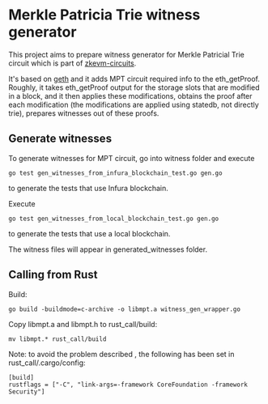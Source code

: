 # Merkle Patricia Trie witness generator

This project aims to prepare witness generator for Merkle Patricial Trie circuit which is part of
[zkevm-circuits](https://github.com/appliedzkp/zkevm-circuits).

It's based on [geth](https://github.com/ethereum/go-ethereum) and it adds MPT circuit required
info to the eth_getProof. Roughly, it takes eth_getProof output for the storage slots that are
modified in a block, and it then applies these modifications, obtains the proof after
each modification (the modifications are applied using statedb, not directly trie),
prepares witnesses out of these proofs.

<!--
What is changed compared to geth:
 * Some statedb and trie methods are made public to enable accessing internal structures.
 -->

## Generate witnesses

To generate witnesses for MPT circuit, go into witness folder and execute

```
go test gen_witnesses_from_infura_blockchain_test.go gen.go
```

to generate the tests that use Infura blockchain.

Execute

```
go test gen_witnesses_from_local_blockchain_test.go gen.go
```

to generate the tests that use a local blockchain.

The witness files will appear in generated_witnesses folder.

## Calling from Rust

Build:

```
go build -buildmode=c-archive -o libmpt.a witness_gen_wrapper.go 
```

Copy libmpt.a and libmpt.h to rust_call/build:

```
mv libmpt.* rust_call/build
```

Note: to avoid the problem described [](https://github.com/golang/go/issues/42459),
the following has been set in rust_call/.cargo/config:

```
[build]
rustflags = ["-C", "link-args=-framework CoreFoundation -framework Security"]
```
